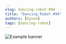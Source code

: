 ```yaml
---
slug: dancing-robot-094
title: "Dancing Robot #94"
authors: [kynan]
tags: [dancing-robot]
---
```


![Example banner](/img/stories/dancing-robot/094.png)
